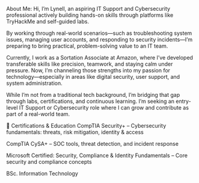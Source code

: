 About Me:
Hi, I’m Lynell, an aspiring IT Support and Cybersecurity professional actively building hands-on skills through platforms like TryHackMe and self-guided labs.

By working through real-world scenarios—such as troubleshooting system issues, managing user accounts, and responding to security incidents—I’m preparing to bring practical, problem-solving value to an IT team.

Currently, I work as a Sortation Associate at Amazon, where I’ve developed transferable skills like precision, teamwork, and staying calm under pressure. Now, I’m channeling those strengths into my passion for technology—especially in areas like digital security, user support, and system administration.

While I’m not from a traditional tech background, I’m bridging that gap through labs, certifications, and continuous learning. I’m seeking an entry-level IT Support or Cybersecurity role where I can grow and contribute as part of a real-world team.

💼 Certifications & Education
CompTIA Security+ – Cybersecurity fundamentals: threats, risk mitigation, identity & access

CompTIA CySA+ – SOC tools, threat detection, and incident response

Microsoft Certified: Security, Compliance & Identity Fundamentals – Core security and compliance concepts

BSc. Information Technology


